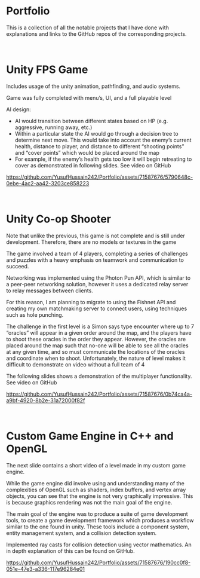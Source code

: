 # Portfolio
This is a collection of all the notable projects that I have done with explanations and links to the GitHub repos of the corresponding projects.

<br>

# Unity FPS Game
Includes usage of the unity animation, pathfinding, and audio systems.

Game was fully completed with menu’s, UI, and a full playable level

AI design:
- AI would transition between different states based on HP (e.g. aggressive, running away, etc.)
- Within a particular state the AI would go through a decision tree to determine next move. This would take into account the enemy’s current health, distance to player, and distance to different “shooting points” and “cover points” which would be placed around the map
- For example, if the enemy’s health gets too low it will begin retreating to cover as demonstrated in following slides. See video on GitHub

https://github.com/YusufHussain242/Portfolio/assets/71587676/5790648c-0ebe-4ac2-aa42-3203ce858223

<br>

# Unity Co-op Shooter
Note that unlike the previous, this game is not complete and is still under development. Therefore, there are no models or textures in the game

The game involved a team of 4 players, completing a series of challenges and puzzles with a heavy emphasis on teamwork and communication to succeed.

Networking was implemented using the Photon Pun API, which is similar to a peer-peer networking solution, however it uses a dedicated relay server to relay messages between clients.

For this reason, I am planning to migrate to using the Fishnet API and creating my own matchmaking server to connect users, using techniques such as hole punching.

The challenge in the first level is a Simon says type encounter where up to 7 “oracles” will appear in a given order around the map, and the players have to shoot these oracles in the order they appear. However, the oracles are placed around the map such that no-one will be able to see all the oracles at any given time, and so must communicate the locations of the oracles and coordinate when to shoot. Unfortunately, the nature of level makes it difficult to demonstrate on video without a full team of 4

The following slides shows a demonstration of the multiplayer functionality. See video on GitHub

https://github.com/YusufHussain242/Portfolio/assets/71587676/0b74ca4a-a9bf-4920-8b2e-31a72000f82f

<br>

# Custom Game Engine in C++ and OpenGL

The next slide contains a short video of a level made in my custom game engine.

While the game engine did involve using and understanding many of the complexities of OpenGL such as shaders, index buffers, and vertex array objects, you can see that the engine is not very graphically impressive. This is because graphics rendering was not the main goal of the engine.

The main goal of the engine was to produce a suite of game development tools, to create a game development framework which produces a workflow similar to the one found in unity. These tools include a component system, entity management system, and a collision detection system.

Implemented ray casts for collision detection using vector mathematics. An in depth explanation of this can be found on GitHub.


https://github.com/YusufHussain242/Portfolio/assets/71587676/190cc0f8-051e-47e3-a336-117e96284e01



